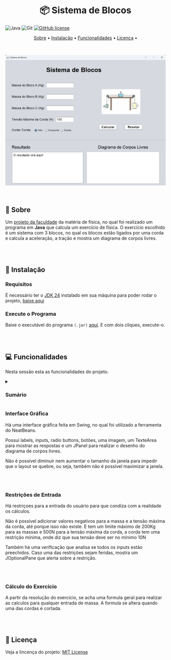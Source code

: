 <h1 align="center" style="font-weight: bold;">📦 Sistema de Blocos</h1>

![Java](https://img.shields.io/badge/java-%23ED8B00.svg?style=for-the-badge&logo=openjdk&logoColor=white)
![Git](https://img.shields.io/badge/git-%23F05033.svg?style=for-the-badge&logo=git&logoColor=white)
[![GitHub license](https://img.shields.io/github/license/Naereen/StrapDown.js.svg)](https://github.com/Naereen/StrapDown.js/blob/master/LICENSE)

<p align="center">
  <a href="#sobre">Sobre</a> • 
  <a href="#acesso">Instalação</a> • 
  <a href="#funcionalidades">Funcionalidades</a> •
  <a href="#licenca">Licença</a> •
</p>

<br>
<p align="center">
    <img src="./imgs/img_projeto.png" alt="Imagem do Projeto" width="600px">
</p>
<br>

<h2 id="sobre">📌 Sobre</h2>
<p>Um <ins>projeto da faculdade</ins> da matéria de física, no qual foi realizado um programa em <strong>Java</strong> que calcula um exercício de física. O exercício escolhido é um sistema com 3 blocos, no qual os blocos estão ligados por uma corda e calcula a aceleração, a tração e mostra um diagrama de corpos livres.</p>

<br>
<br>

<h2 id="acesso">🚀 Instalação</h2>
<h3>Requisitos</h3>
<p>É necessário ter o <ins>JDK 24</ins> instalado em sua máquina para poder rodar o projeto, <a href="https://download.oracle.com/java/24/latest/jdk-24_windows-x64_bin.exe">baixe aqui</a></p>
<h3>Execute o Programa</h3>
<p>Baixe o executável do programa <CODE>(.jar)</CODE> <a href="https://github.com/JoaoVitorDomingos/Sistema-de-Blocos/releases/tag/1.0.0">aqui</a>. E com dois cliques, execute-o.</p>


<br>
<br>

<h2 id="funcionalidades">💻 Funcionalidades</h2>
<p>Nesta sessão esta as funcionalidades do projeto.</p>
<details>
  <summary><h3>Sumário</h3></summary>
  <ol>
  <li><a href="#interface">Interface Gráfica</a></li>
    <li><a href="#restricoes">Restrições de Entrada</a></li>
    <li><a href="#calculo">Cálculo do Exercício</a></li>
    <li><a href="#">Exibição de Resposta</a></li>
    <li><a href="#">Diagrama de Corpos Livres</a></li>
    <li><a href="#">Reset de Dados</a></li>
  </ol>
</details>

<h3 id="#interface">Interface Gráfica</h3>
<p>Há uma interface gráfica feita em Swing, no qual foi utilizado a ferramenta do NeatBeans.</p>
<p>Possui labels, inputs, radio buttons, botões, uma imagem, um TexteArea para mostrar as respostas e um JPanel para realizar o desenho do diagrama de corpos livres.</p>
<p>Não é possível diminuir nem aumentar o tamanho da janela para impedir que o layout se quebre, ou seja, também não é possível maximizar a janela.</p>

<br>
<br>

<h3 id="#restricoes">Restrições de Entrada</h3>
<p>Há restriçoes para a entrada do usuário para que condiza com a realidade os cálculos.</p>
<p>Não é possível adicionar valores negativos para a massa e a tensão máxima da corda, até porque isso não existe. E tem um limite máximo de 200Kg para as massas e 500N para a tensão máxima da corda, a corda tem uma restrição mínima, onde diz que sua tensão deve ser no mínimo 10N</p>
<p>Também há uma verificação que analisa se todos os inputs estão preechidos. Caso uma das restrições sejam feridas, mostra um JOptionalPane que alerta sobre a restrição.</p>

<br>
<br>

<h3 id="#calculo">Cálculo do Exercício</h3>
<p>A partir da resolução do exercício, se acha uma formula geral para realizar as calculos para qualquer entrada de massa. A formula se altera quando uma das cordas é cortada.</p>

<br>
<br>


<h2 id="licenca">📃 Licença</h2>
Veja a lincença do projeto: <a href="https://github.com/JoaoVitorDomingos/Sistema-de-Blocos?tab=MIT-1-ov-file">MIT License</a>
<br>
<br>
